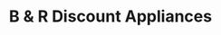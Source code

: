 ---
title: "B & R Discount Appliances"
url: /beaverton/b-und-r-discount-appliances/
shop: Haushaltsgeräte
---